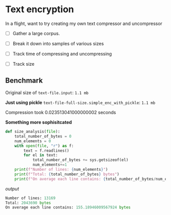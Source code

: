 # Text encryption

In a flight, want to try creating my own text compressor and uncompressor

- [ ] Gather a large corpus. 
- [ ] Break it down into samples of various sizes 
- [ ] Track time of compressing and uncompressing
- [ ] Track size 


## Benchmark
Original size of `text-file.input`: `1.1 mb` 

**Just using pickle**
`text-file-full-size.simple_enc_with_pickle`: `1.1 mb`

Compression took 0.023513041000000002 seconds

**Something more sophisitcated**

```python
def size_analysis(file):
    total_number_of_bytes = 0
    num_elements = 0
    with open(file, "r") as f:
        text = f.readlines()
        for el in text:
            total_number_of_bytes += sys.getsizeof(el)
            num_elements+=1
    print(f"Number of lines: {num_elements}")
    print(f"Total: {total_number_of_bytes} bytes")
    print(f"On average each line contains: {total_number_of_bytes/num_elements} bytes")
```

*output*
```python
Number of lines: 13169
Total: 2043690 bytes
On average each line contains: 155.18946009567924 bytes
```




